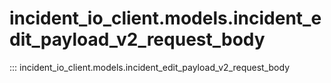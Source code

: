 # incident_io_client.models.incident_edit_payload_v2_request_body

::: incident_io_client.models.incident_edit_payload_v2_request_body
